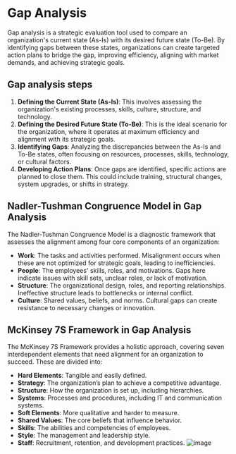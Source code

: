 # Gap Analysis
Gap analysis is a strategic evaluation tool used to compare an organization's current state (As-Is) with its desired future state (To-Be). By identifying gaps between these states, organizations can create targeted action plans to bridge the gap, improving efficiency, aligning with market demands, and achieving strategic goals.

## Gap analysis steps

1. **Defining the Current State (As-Is)**: This involves assessing the organization's existing processes, skills, culture, structure, and technology.
2. **Defining the Desired Future State (To-Be)**: This is the ideal scenario for the organization, where it operates at maximum efficiency and alignment with its strategic goals.
3. **Identifying Gaps**: Analyzing the discrepancies between the As-Is and To-Be states, often focusing on resources, processes, skills, technology, or cultural factors.
4. **Developing Action Plans**: Once gaps are identified, specific actions are planned to close them. This could include training, structural changes, system upgrades, or shifts in strategy.

   
## Nadler-Tushman Congruence Model in Gap Analysis
The Nadler-Tushman Congruence Model is a diagnostic framework that assesses the alignment among four core components of an organization:

- **Work**: The tasks and activities performed. Misalignment occurs when these are not optimized for strategic goals, leading to inefficiencies.
- **People**: The employees' skills, roles, and motivations. Gaps here indicate issues with skill sets, unclear roles, or lack of motivation.
- **Structure**: The organizational design, roles, and reporting relationships. Ineffective structure leads to bottlenecks or internal conflict.
- **Culture**: Shared values, beliefs, and norms. Cultural gaps can create resistance to necessary changes or innovation.

## McKinsey 7S Framework in Gap Analysis
The McKinsey 7S Framework provides a holistic approach, covering seven interdependent elements that need alignment for an organization to succeed. These are divided into:

- **Hard Elements**: Tangible and easily defined.
- **Strategy**: The organization’s plan to achieve a competitive advantage.
- **Structure**: How the organization is set up, including hierarchies.
- **Systems**: Processes and procedures, including IT and communication systems.
- **Soft Elements**: More qualitative and harder to measure.
- **Shared Values**: The core beliefs that influence behavior.
- **Skills**: The abilities and competencies of employees.
- **Style**: The management and leadership style.
- **Staff**: Recruitment, retention, and development practices.
![image](https://github.com/user-attachments/assets/75d14f50-6520-4310-ad14-9dfcc8f8f7bc)
